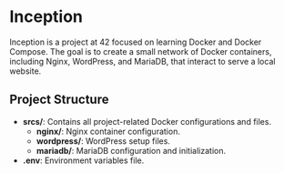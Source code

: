 # Inception

Inception is a project at 42 focused on learning Docker and Docker Compose. The goal is to create a small network of Docker containers, including Nginx, WordPress, and MariaDB, that interact to serve a local website.

## Project Structure

- **srcs/**: Contains all project-related Docker configurations and files.
  - **nginx/**: Nginx container configuration.
  - **wordpress/**: WordPress setup files.
  - **mariadb/**: MariaDB configuration and initialization.
- **.env**: Environment variables file.
